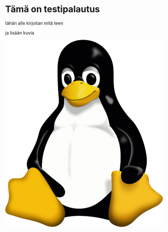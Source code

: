 # Tämä on testipalautus
tähän alle kirjoitan mitä teen


ja lisään kuvia






![Description](Tux.svg.png)


